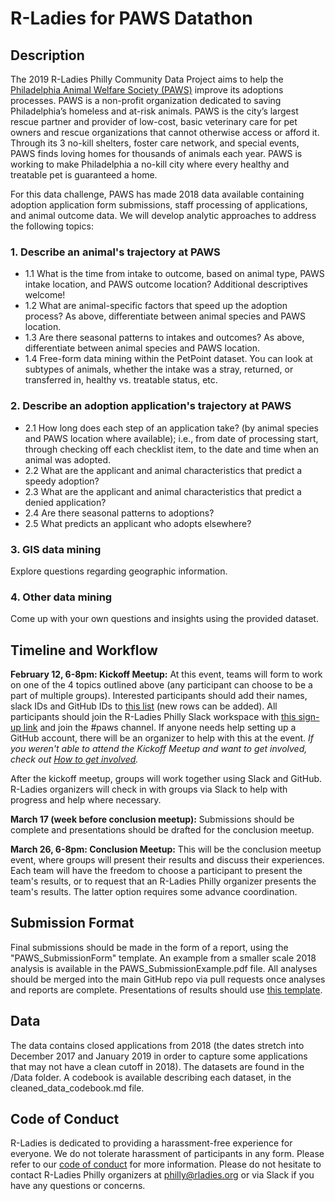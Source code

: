 # R-Ladies for PAWS Datathon

## Description

The 2019 R-Ladies Philly Community Data Project aims to help the [Philadelphia Animal Welfare Society (PAWS)](https://phillypaws.org/) improve its adoptions processes. PAWS is a non-profit organization dedicated to saving Philadelphia’s homeless and at-risk animals. PAWS is the city’s largest rescue partner and provider of low-cost, basic veterinary care for pet owners and rescue organizations that cannot otherwise access or afford it. Through its 3 no-kill shelters, foster care network, and special events, PAWS finds loving homes for thousands of animals each year. PAWS is working to make Philadelphia a no-kill city where every healthy and treatable pet is guaranteed a home.

For this data challenge, PAWS has made 2018 data available containing adoption application form submissions, staff processing of applications, and animal outcome data. We will develop analytic approaches to address the following topics: 

### 1. Describe an animal's trajectory at PAWS

* 1.1 What is the time from intake to outcome, based on animal type, PAWS intake location, and PAWS outcome location? Additional descriptives welcome!  
* 1.2 What are animal-specific factors that speed up the adoption process? As above, differentiate between animal species and PAWS location.  
* 1.3 Are there seasonal patterns to intakes and outcomes? As above, differentiate between animal species and PAWS location.  
* 1.4 Free-form data mining within the PetPoint dataset. You can look at subtypes of animals, whether the intake was a stray, returned, or transferred in, healthy vs. treatable status, etc.  

### 2. Describe an adoption application's trajectory at PAWS

* 2.1 How long does each step of an application take? (by animal species and PAWS location where available); i.e., from date of processing start, through checking off each checklist item, to the date and time when an animal was adopted.
* 2.2 What are the applicant and animal characteristics that predict a speedy adoption?
* 2.3 What are the applicant and animal characteristics that predict a denied application?  
* 2.4 Are there seasonal patterns to adoptions?  
* 2.5 What predicts an applicant who adopts elsewhere?  

### 3. GIS data mining

Explore questions regarding geographic information. 

### 4. Other data mining

Come up with your own questions and insights using the provided dataset.

## Timeline and Workflow

**February 12, 6-8pm: Kickoff Meetup:** At this event, teams will form to work on one of the 4 topics outlined above (any participant can choose to be a part of multiple groups). Interested participants should add their names, slack IDs and GitHub IDs to [this list](https://docs.google.com/document/d/1EzzVXFIJ-_KdAwprpDXTcC0G8VYxp6nCOKoZnskgEII/edit#heading=h.46g28hd7gts9) (new rows can be added). All participants should join the R-Ladies Philly Slack workspace with [this sign-up link](http://bit.ly/join-rladies-slack) and join the #paws channel. If anyone needs help setting up a GitHub account, there will be an organizer to help with this at the event. *If you weren't able to attend the Kickoff Meetup and want to get involved, check out [How to get involved](get_involved.md).*

After the kickoff meetup, groups will work together using Slack and GitHub. R-Ladies organizers will check in with groups via Slack to help with progress and help where necessary. 

**March 17 (week before conclusion meetup):** Submissions should be complete and presentations should be drafted for the conclusion meetup.

**March 26, 6-8pm: Conclusion Meetup:** This will be the conclusion meetup event, where groups will present their results and discuss their experiences. Each team will have the freedom to choose a participant to present the team's results, or to request that an R-Ladies Philly organizer presents the team's results. The latter option requires some advance coordination.

## Submission Format

Final submissions should be made in the form of a report, using the "PAWS_SubmissionForm" template. An example from a smaller scale 2018 analysis is available in the PAWS_SubmissionExample.pdf file. All analyses should be merged into the main GitHub repo via pull requests once analyses and reports are complete. Presentations of results should use [this template](https://docs.google.com/presentation/d/1KoOCCyjNBQTMlq19BpnA37o66BtXGdvpTz1N2ZU52hg/edit#slide=id.g35f391192_00).

## Data

The data contains closed applications from 2018 (the dates stretch into December 2017 and January 2019 in order to capture some applications that may not have a clean cutoff in 2018). The datasets are found in the /Data folder. A codebook is available describing each dataset, in the cleaned_data_codebook.md file.

## Code of Conduct

R-Ladies is dedicated to providing a harassment-free experience for everyone. We do not tolerate harassment of participants in any form. Please refer to our [code of conduct](https://github.com/rladies/starter-kit/wiki/Code-of-Conduct) for more information. Please do not hesitate to contact R-Ladies Philly organizers at philly@rladies.org or via Slack if you have any questions or concerns. 
